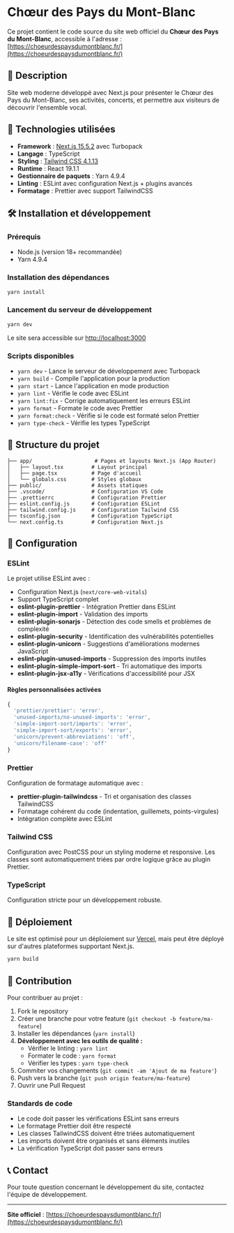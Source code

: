 # Chœur des Pays du Mont-Blanc

Ce projet contient le code source du site web officiel du **Chœur des Pays du Mont-Blanc**, accessible à l'adresse : [https://choeurdespaysdumontblanc.fr/](https://choeurdespaysdumontblanc.fr/)

## 📖 Description

Site web moderne développé avec Next.js pour présenter le Chœur des Pays du Mont-Blanc, ses activités, concerts, et permettre aux visiteurs de découvrir l'ensemble vocal.

## 🚀 Technologies utilisées

- **Framework** : [Next.js 15.5.2](https://nextjs.org/) avec Turbopack
- **Langage** : TypeScript
- **Styling** : [Tailwind CSS 4.1.13](https://tailwindcss.com/)
- **Runtime** : React 19.1.1
- **Gestionnaire de paquets** : Yarn 4.9.4
- **Linting** : ESLint avec configuration Next.js + plugins avancés
- **Formatage** : Prettier avec support TailwindCSS

## 🛠️ Installation et développement

### Prérequis

- Node.js (version 18+ recommandée)
- Yarn 4.9.4

### Installation des dépendances

```bash
yarn install
```

### Lancement du serveur de développement

```bash
yarn dev
```

Le site sera accessible sur [http://localhost:3000](http://localhost:3000)

### Scripts disponibles

- `yarn dev` - Lance le serveur de développement avec Turbopack
- `yarn build` - Compile l'application pour la production
- `yarn start` - Lance l'application en mode production
- `yarn lint` - Vérifie le code avec ESLint
- `yarn lint:fix` - Corrige automatiquement les erreurs ESLint
- `yarn format` - Formate le code avec Prettier
- `yarn format:check` - Vérifie si le code est formaté selon Prettier
- `yarn type-check` - Vérifie les types TypeScript

## 📁 Structure du projet

```
├── app/                    # Pages et layouts Next.js (App Router)
│   ├── layout.tsx         # Layout principal
│   ├── page.tsx           # Page d'accueil
│   └── globals.css        # Styles globaux
├── public/                # Assets statiques
├── .vscode/               # Configuration VS Code
├── .prettierrc            # Configuration Prettier
├── eslint.config.js       # Configuration ESLint
├── tailwind.config.js     # Configuration Tailwind CSS
├── tsconfig.json          # Configuration TypeScript
└── next.config.ts         # Configuration Next.js
```

## 🔧 Configuration

### ESLint

Le projet utilise ESLint avec :

- Configuration Next.js (`next/core-web-vitals`)
- Support TypeScript complet
- **eslint-plugin-prettier** - Intégration Prettier dans ESLint
- **eslint-plugin-import** - Validation des imports
- **eslint-plugin-sonarjs** - Détection des code smells et problèmes de complexité
- **eslint-plugin-security** - Identification des vulnérabilités potentielles
- **eslint-plugin-unicorn** - Suggestions d'améliorations modernes JavaScript
- **eslint-plugin-unused-imports** - Suppression des imports inutiles
- **eslint-plugin-simple-import-sort** - Tri automatique des imports
- **eslint-plugin-jsx-a11y** - Vérifications d'accessibilité pour JSX

#### Règles personnalisées activées

```javascript
{
  'prettier/prettier': 'error',
  'unused-imports/no-unused-imports': 'error',
  'simple-import-sort/imports': 'error',
  'simple-import-sort/exports': 'error',
  'unicorn/prevent-abbreviations': 'off',
  'unicorn/filename-case': 'off'
}
```

### Prettier

Configuration de formatage automatique avec :

- **prettier-plugin-tailwindcss** - Tri et organisation des classes TailwindCSS
- Formatage cohérent du code (indentation, guillemets, points-virgules)
- Intégration complète avec ESLint

### Tailwind CSS

Configuration avec PostCSS pour un styling moderne et responsive. Les classes sont automatiquement triées par ordre logique grâce au plugin Prettier.

### TypeScript

Configuration stricte pour un développement robuste.

## 🚀 Déploiement

Le site est optimisé pour un déploiement sur [Vercel](https://vercel.com/), mais peut être déployé sur d'autres plateformes supportant Next.js.

```bash
yarn build
```

## 📝 Contribution

Pour contribuer au projet :

1. Fork le repository
2. Créer une branche pour votre feature (`git checkout -b feature/ma-feature`)
3. Installer les dépendances (`yarn install`)
4. **Développement avec les outils de qualité :**
   - Vérifier le linting : `yarn lint`
   - Formater le code : `yarn format`
   - Vérifier les types : `yarn type-check`
5. Commiter vos changements (`git commit -am 'Ajout de ma feature'`)
6. Push vers la branche (`git push origin feature/ma-feature`)
7. Ouvrir une Pull Request

### Standards de code

- Le code doit passer les vérifications ESLint sans erreurs
- Le formatage Prettier doit être respecté
- Les classes TailwindCSS doivent être triées automatiquement
- Les imports doivent être organisés et sans éléments inutiles
- La vérification TypeScript doit passer sans erreurs

## 📞 Contact

Pour toute question concernant le développement du site, contactez l'équipe de développement.

---

**Site officiel** : [https://choeurdespaysdumontblanc.fr/](https://choeurdespaysdumontblanc.fr/)
